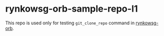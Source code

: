 # rynkowsg-orb-sample-repo-l1

This repo is used only for testing `git_clone_repo` command in [rynkowsg-orb](https://github.com/rynkowsg/rynkowsg-orb).
